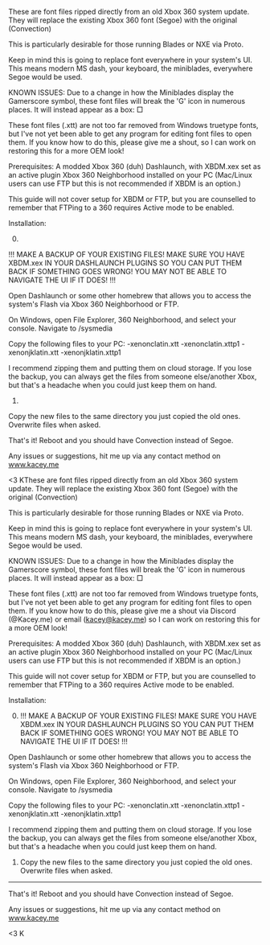These are font files ripped directly from an old Xbox 360 system update. 
They will replace the existing Xbox 360 font (Segoe) with the original (Convection)

This is particularly desirable for those running Blades or NXE via Proto.

Keep in mind this is going to replace font everywhere in your system's UI. This means modern MS dash, your keyboard,
the miniblades, everywhere Segoe would be used.

KNOWN ISSUES:
Due to a change in how the Miniblades display the Gamerscore symbol, these font files will break
the 'G' icon in numerous places. It will instead appear as a box: □

These font files (.xtt) are not too far removed from Windows truetype fonts, but I've not yet been able to
get any program for editing font files to open them. If you know how to do this, please give me a shout, so I can work on restoring this for a more OEM look!


Prerequisites:
A modded Xbox 360 (duh)
Dashlaunch, with XBDM.xex set as an active plugin
Xbox 360 Neighborhood installed on your PC
(Mac/Linux users can use FTP but this is not recommended if XBDM is an option.)

This guide will not cover setup for XBDM or FTP, but you are counselled to remember
that FTPing to a 360 requires Active mode to be enabled.



Installation:

0. 
!!! MAKE A BACKUP OF YOUR EXISTING FILES! MAKE SURE YOU HAVE XBDM.xex IN YOUR DASHLAUNCH PLUGINS SO YOU CAN PUT THEM BACK
IF SOMETHING GOES WRONG! YOU MAY NOT BE ABLE TO NAVIGATE THE UI IF IT DOES! !!!

Open Dashlaunch or some other homebrew that allows you to access the system's Flash via Xbox 360 Neighborhood or FTP.

On Windows, open File Explorer, 360 Neighborhood, and select your console. Navigate to /sysmedia 

Copy the following files to your PC:
-xenonclatin.xtt
-xenonclatin.xttp1
-xenonjklatin.xtt
-xenonjklatin.xttp1

I recommend zipping them and putting them on cloud storage. If you lose the backup, you can always
get the files from someone else/another Xbox, but that's a headache when you could just keep them on hand.

1. 
Copy the new files to the same directory you just copied the old ones. Overwrite files when asked.

That's it! Reboot and you should have Convection instead of Segoe. 

Any issues or suggestions, hit me up via any contact method on www.kacey.me

<3 KThese are font files ripped directly from an old Xbox 360 system update. 
They will replace the existing Xbox 360 font (Segoe) with the original (Convection)

This is particularly desirable for those running Blades or NXE via Proto.

Keep in mind this is going to replace font everywhere in your system's UI. This means modern MS dash, your keyboard,
the miniblades, everywhere Segoe would be used.

KNOWN ISSUES:
Due to a change in how the Miniblades display the Gamerscore symbol, these font files will break
the 'G' icon in numerous places. It will instead appear as a box: □

These font files (.xtt) are not too far removed from Windows truetype fonts, but I've not yet been able to
get any program for editing font files to open them. If you know how to do this, please give me a shout
via Discord (@Kacey.me) or email (kacey@kacey.me) so I can work on restoring this for a more OEM look!


Prerequisites:
A modded Xbox 360 (duh)
Dashlaunch, with XBDM.xex set as an active plugin
Xbox 360 Neighborhood installed on your PC
(Mac/Linux users can use FTP but this is not recommended if XBDM is an option.)

This guide will not cover setup for XBDM or FTP, but you are counselled to remember
that FTPing to a 360 requires Active mode to be enabled.



Installation:

0. !!! MAKE A BACKUP OF YOUR EXISTING FILES! MAKE SURE YOU HAVE XBDM.xex IN YOUR DASHLAUNCH PLUGINS SO YOU CAN PUT THEM BACK
IF SOMETHING GOES WRONG! YOU MAY NOT BE ABLE TO NAVIGATE THE UI IF IT DOES! !!!

Open Dashlaunch or some other homebrew that allows you to access the system's Flash via Xbox 360 Neighborhood or FTP.

On Windows, open File Explorer, 360 Neighborhood, and select your console. Navigate to /sysmedia 

Copy the following files to your PC:
-xenonclatin.xtt
-xenonclatin.xttp1
-xenonjklatin.xtt
-xenonjklatin.xttp1

I recommend zipping them and putting them on cloud storage. If you lose the backup, you can always
get the files from someone else/another Xbox, but that's a headache when you could just keep them on hand.

1. Copy the new files to the same directory you just copied the old ones. Overwrite files when asked.

---

That's it! Reboot and you should have Convection instead of Segoe. 

Any issues or suggestions, hit me up via any contact method on www.kacey.me

<3 K
